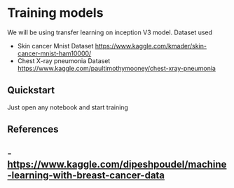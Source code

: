 # Training models 
We will be using transfer learning on inception V3 model.
Dataset used
- Skin cancer Mnist Dataset https://www.kaggle.com/kmader/skin-cancer-mnist-ham10000/
- Chest X-ray pneumonia Dataset https://www.kaggle.com/paultimothymooney/chest-xray-pneumonia

## Quickstart
Just open any notebook and start training

## References 
-https://www.kaggle.com/dipeshpoudel/machine-learning-with-breast-cancer-data
-

